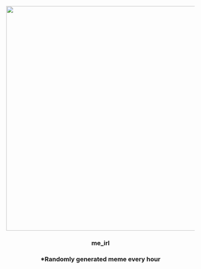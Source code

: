 <p align="center">
        <img src="https://i.redd.it/88xkoxy8ymy81.png" width="600" height="600">
        </p>
        <h3 align="center">me_irl</h3>
        <h3 align="center">*Randomly generated meme every hour</h3>
    